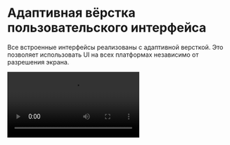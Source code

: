 # Адаптивная вёрстка пользовательского интерфейса

Все встроенные интерфейсы реализованы с адаптивной версткой. Это позволяет использовать UI на всех платформах независимо от разрешения экрана.

<video class="video" loop autoplay><source src="https://i.gyazo.com/46ffa1b43c60a09dfb4c573200e37463.mp4" type="video/mp4"></video>